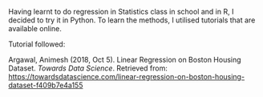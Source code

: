 Having learnt to do regression in Statistics class in school and in R, I decided to try it in Python. To learn the methods, I utilised tutorials that are available online.

Tutorial followed:


Argawal, Animesh (2018, Oct 5). Linear Regression on Boston Housing Dataset. *Towards Data Science*. Retrieved from: https://towardsdatascience.com/linear-regression-on-boston-housing-dataset-f409b7e4a155
